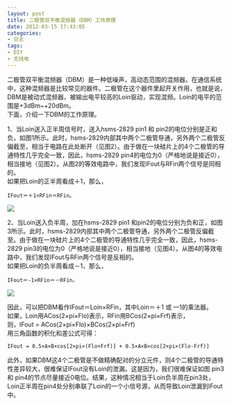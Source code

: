 ```yaml
---
layout: post
title: 二极管双平衡混频器（DBM）工作原理
date: 2012-03-15 17:43:05
categories:
- 日志
tags:
- DIY
- 无线电
---
```


二极管双平衡混频器（DBM）是一种低噪声，高动态范围的混频器。在通信系统中，这种混频器是比较常见的器件。二极管在这个器件里起开关作用，也就是说，DBM是被动式混频器，被输出电平较高的Loin驱动，实现混频。Loin的电平的范围是+3dBm~+20dBm。    
下面，介绍一下DBM的工作原理。

1、当Loin送入正半周信号时，送入hsms-2829 pin1 和 pin2的电位分别是正和负，如图1所示。此时，hsms-2829内部其中两个二极管导通，另外两个二极管反偏截至，相当于电路在此处断开（见图2）。由于做在一块硅片上的4个二极管的导通特性几乎完全一致，因此，hsms-2829 pin4的电位为0（严格地说是接近0），相当接地（见图2）。从图2的等效电路中，我们发现IFout与RFin两个信号是同相的。    
如果把Loin的正半周看成＋1，那么，

    IFout＝＋1×RFin＝RFin。

![](https://github.com/bh3nvn/bh3nvn.github.io/raw/master/image/b42014/2012-03-15-01.jpg)    

2、当Loin送入负半周，加在hsms-2829 pin1 和pin2的电位分别为负和正，如图3所示。此时，hsms-2829内部其中两个二极管导通，另外两个二极管反偏截至。由于做在一块硅片上的4个二极管的导通特性几乎完全一致，因此，hsms-2829 pin3的电位为0（严格地说是接近0），相当接地（见图4）。从图4的等效电路中，我们发现IFout与RFin两个信号是反相的。    
如果把Loin的负半周看成－1，那么，

    IFout＝-1×RFin＝－RFin。

![](https://github.com/bh3nvn/bh3nvn.github.io/raw/master/image/b42014/2012-03-15-02.jpg)    

因此，可以把DBM看作IFout＝Loin×RFin，其中Loin＝＋1 或 —1的乘法器。    
如果，Loin用ACos(2×pi×Flo)表示，RFin用BCos(2×pi×Frf)表示，    
则，IFout = ACos(2×pi×Flo)×BCos(2×pi×Frf)    
用三角函数的积化和差公式可得：    

    IFout = 0.5×A×B×cos[2×pi×(Flo+Frf)] + 0.5×A×B×cos[2×pi×(Flo-Frf)]

此外，如果DBM这4个二极管是不做精确配对的分立元件，则4个二极管的导通特性差异较大，很难保证IFout没有Loin的泄漏。这是因为，我们很难保证如图 pin3 和 pin4的节点尽量接近0电位。结果，这种情况相当于Loin负半周在pin3处，Loin正半周在pin4处分别串联了Loin的一个小信号源，从而导致Loin泄漏到IFout中。

